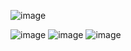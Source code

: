 ![image](https://github.com/JoseCuevaRamos/Redes_Actividades_Jose_cueva/assets/150297438/7cce9585-5685-4ab8-bdc4-d85456d80e02)

![image](https://github.com/JoseCuevaRamos/Redes_Actividades_Jose_cueva/assets/150297438/bfbac641-94fb-4bde-bb69-5f8140a5850d)
![image](https://github.com/JoseCuevaRamos/Redes_Actividades_Jose_cueva/assets/150297438/6fb1d573-3361-496e-a9c3-2e2c11d0d9be)
![image](https://github.com/JoseCuevaRamos/Redes_Actividades_Jose_cueva/assets/150297438/811075ea-5807-46e2-84c1-940db5b437d9)
